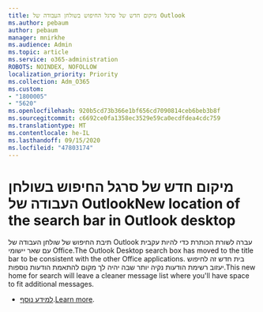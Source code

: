 ```yaml
---
title: מיקום חדש של סרגל החיפוש בשולחן העבודה של Outlook
ms.author: pebaum
author: pebaum
manager: mnirkhe
ms.audience: Admin
ms.topic: article
ms.service: o365-administration
ROBOTS: NOINDEX, NOFOLLOW
localization_priority: Priority
ms.collection: Adm_O365
ms.custom:
- "1800005"
- "5620"
ms.openlocfilehash: 920b5cd73b366e1bf656cd7090814ceb6beb3b8f
ms.sourcegitcommit: c6692ce0fa1358ec3529e59ca0ecdfdea4cdc759
ms.translationtype: MT
ms.contentlocale: he-IL
ms.lasthandoff: 09/15/2020
ms.locfileid: "47803174"
---
```

# <a name="new-location-of-the-search-bar-in-outlook-desktop"></a><span data-ttu-id="0ef30-102">מיקום חדש של סרגל החיפוש בשולחן העבודה של Outlook</span><span class="sxs-lookup"><span data-stu-id="0ef30-102">New location of the search bar in Outlook desktop</span></span>

<span data-ttu-id="0ef30-103">תיבת החיפוש של שולחן העבודה של Outlook עברה לשורת הכותרת כדי להיות עקבית עם שאר יישומי Office.</span><span class="sxs-lookup"><span data-stu-id="0ef30-103">The Outlook Desktop search box has moved to the title bar to be consistent with the other Office applications.</span></span> <span data-ttu-id="0ef30-104">בית חדש זה לחיפוש יעזוב רשימת הודעות נקיה יותר שבה יהיה לך מקום להתאמת הודעות נוספות.</span><span class="sxs-lookup"><span data-stu-id="0ef30-104">This new home for search will leave a cleaner message list where you'll have space to fit additional messages.</span></span>
- <span data-ttu-id="0ef30-105">[למידע נוסף](https://support.microsoft.com/en-us/office/96fee452-80cd-492d-a35c-5c37584b416b).</span><span class="sxs-lookup"><span data-stu-id="0ef30-105">[Learn more](https://support.microsoft.com/en-us/office/96fee452-80cd-492d-a35c-5c37584b416b).</span></span>

